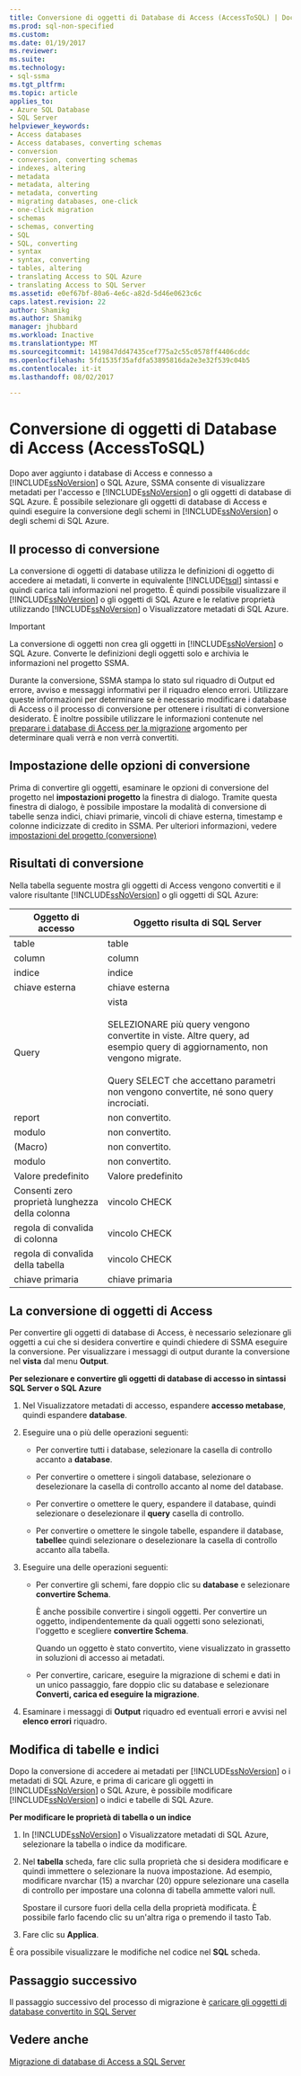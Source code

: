 ```yaml
---
title: Conversione di oggetti di Database di Access (AccessToSQL) | Documenti Microsoft
ms.prod: sql-non-specified
ms.custom: 
ms.date: 01/19/2017
ms.reviewer: 
ms.suite: 
ms.technology:
- sql-ssma
ms.tgt_pltfrm: 
ms.topic: article
applies_to:
- Azure SQL Database
- SQL Server
helpviewer_keywords:
- Access databases
- Access databases, converting schemas
- conversion
- conversion, converting schemas
- indexes, altering
- metadata
- metadata, altering
- metadata, converting
- migrating databases, one-click
- one-click migration
- schemas
- schemas, converting
- SQL
- SQL, converting
- syntax
- syntax, converting
- tables, altering
- translating Access to SQL Azure
- translating Access to SQL Server
ms.assetid: e0ef67bf-80a6-4e6c-a82d-5d46e0623c6c
caps.latest.revision: 22
author: Shamikg
ms.author: Shamikg
manager: jhubbard
ms.workload: Inactive
ms.translationtype: MT
ms.sourcegitcommit: 1419847dd47435cef775a2c55c0578ff4406cddc
ms.openlocfilehash: 5fd1535f35afdfa53895816da2e3e32f539c04b5
ms.contentlocale: it-it
ms.lasthandoff: 08/02/2017

---
```

# <a name="converting-access-database-objects-accesstosql"></a>Conversione di oggetti di Database di Access (AccessToSQL)
Dopo aver aggiunto i database di Access e connesso a [!INCLUDE[ssNoVersion](../../includes/ssnoversion_md.md)] o SQL Azure, SSMA consente di visualizzare metadati per l'accesso e [!INCLUDE[ssNoVersion](../../includes/ssnoversion_md.md)] o gli oggetti di database di SQL Azure. È possibile selezionare gli oggetti di database di Access e quindi eseguire la conversione degli schemi in [!INCLUDE[ssNoVersion](../../includes/ssnoversion_md.md)] o degli schemi di SQL Azure.  
  
## <a name="the-conversion-process"></a>Il processo di conversione  
La conversione di oggetti di database utilizza le definizioni di oggetto di accedere ai metadati, li converte in equivalente [!INCLUDE[tsql](../../includes/tsql_md.md)] sintassi e quindi carica tali informazioni nel progetto. È quindi possibile visualizzare il [!INCLUDE[ssNoVersion](../../includes/ssnoversion_md.md)] o gli oggetti di SQL Azure e le relative proprietà utilizzando [!INCLUDE[ssNoVersion](../../includes/ssnoversion_md.md)] o Visualizzatore metadati di SQL Azure.  
  
> [!IMPORTANT]  
> La conversione di oggetti non crea gli oggetti in [!INCLUDE[ssNoVersion](../../includes/ssnoversion_md.md)] o SQL Azure. Converte le definizioni degli oggetti solo e archivia le informazioni nel progetto SSMA.  
  
Durante la conversione, SSMA stampa lo stato sul riquadro di Output ed errore, avviso e messaggi informativi per il riquadro elenco errori. Utilizzare queste informazioni per determinare se è necessario modificare i database di Access o il processo di conversione per ottenere i risultati di conversione desiderato. È inoltre possibile utilizzare le informazioni contenute nel [preparare i database di Access per la migrazione](http://msdn.microsoft.com/en-us/9b80a9e0-08e7-4b4d-b5ec-cc998d3f5114) argomento per determinare quali verrà e non verrà convertiti.  
  
## <a name="setting-conversion-options"></a>Impostazione delle opzioni di conversione  
Prima di convertire gli oggetti, esaminare le opzioni di conversione del progetto nel **impostazioni progetto** la finestra di dialogo. Tramite questa finestra di dialogo, è possibile impostare la modalità di conversione di tabelle senza indici, chiavi primarie, vincoli di chiave esterna, timestamp e colonne indicizzate di credito in SSMA. Per ulteriori informazioni, vedere [impostazioni del progetto (conversione)](http://msdn.microsoft.com/en-us/bcebc635-c638-4ddb-924c-b9ccfef86388)  
  
## <a name="conversion-results"></a>Risultati di conversione  
Nella tabella seguente mostra gli oggetti di Access vengono convertiti e il valore risultante [!INCLUDE[ssNoVersion](../../includes/ssnoversion_md.md)] o gli oggetti di SQL Azure:  
  
|Oggetto di accesso|Oggetto risulta di SQL Server|  
|-----------------|-------------------------------|  
|table|table|  
|column|column|  
|indice|indice|  
|chiave esterna|chiave esterna|  
|Query|vista<br /><br />SELEZIONARE più query vengono convertite in viste. Altre query, ad esempio query di aggiornamento, non vengono migrate.<br /><br />Query SELECT che accettano parametri non vengono convertite, né sono query incrociati.|  
|report|non convertito.|  
|modulo|non convertito.|  
|(Macro)|non convertito.|  
|modulo|non convertito.|  
|Valore predefinito|Valore predefinito|  
|Consenti zero proprietà lunghezza della colonna|vincolo CHECK|  
|regola di convalida di colonna|vincolo CHECK|  
|regola di convalida della tabella|vincolo CHECK|  
|chiave primaria|chiave primaria|  
  
## <a name="converting-access-objects"></a>La conversione di oggetti di Access  
Per convertire gli oggetti di database di Access, è necessario selezionare gli oggetti a cui che si desidera convertire e quindi chiedere di SSMA eseguire la conversione. Per visualizzare i messaggi di output durante la conversione nel **vista** dal menu **Output**.  
  
**Per selezionare e convertire gli oggetti di database di accesso in sintassi SQL Server o SQL Azure**  
  
1.  Nel Visualizzatore metadati di accesso, espandere **accesso metabase**, quindi espandere **database**.  
  
2.  Eseguire una o più delle operazioni seguenti:  
  
    -   Per convertire tutti i database, selezionare la casella di controllo accanto a **database**.  
  
    -   Per convertire o omettere i singoli database, selezionare o deselezionare la casella di controllo accanto al nome del database.  
  
    -   Per convertire o omettere le query, espandere il database, quindi selezionare o deselezionare il **query** casella di controllo.  
  
    -   Per convertire o omettere le singole tabelle, espandere il database, **tabelle**e quindi selezionare o deselezionare la casella di controllo accanto alla tabella.  
  
3.  Eseguire una delle operazioni seguenti:  
  
    -   Per convertire gli schemi, fare doppio clic su **database** e selezionare **convertire Schema**.  
  
        È anche possibile convertire i singoli oggetti. Per convertire un oggetto, indipendentemente da quali oggetti sono selezionati, l'oggetto e scegliere **convertire Schema**.  
  
        Quando un oggetto è stato convertito, viene visualizzato in grassetto in soluzioni di accesso ai metadati.  
  
    -   Per convertire, caricare, eseguire la migrazione di schemi e dati in un unico passaggio, fare doppio clic su database e selezionare **Converti, carica ed eseguire la migrazione**.  
  
4.  Esaminare i messaggi di **Output** riquadro ed eventuali errori e avvisi nel **elenco errori** riquadro.  
  
## <a name="altering-tables-and-indexes"></a>Modifica di tabelle e indici  
Dopo la conversione di accedere ai metadati per [!INCLUDE[ssNoVersion](../../includes/ssnoversion_md.md)] o i metadati di SQL Azure, e prima di caricare gli oggetti in [!INCLUDE[ssNoVersion](../../includes/ssnoversion_md.md)] o SQL Azure, è possibile modificare [!INCLUDE[ssNoVersion](../../includes/ssnoversion_md.md)] o indici e tabelle di SQL Azure.  
  
**Per modificare le proprietà di tabella o un indice**  
  
1.  In [!INCLUDE[ssNoVersion](../../includes/ssnoversion_md.md)] o Visualizzatore metadati di SQL Azure, selezionare la tabella o indice da modificare.  
  
2.  Nel **tabella** scheda, fare clic sulla proprietà che si desidera modificare e quindi immettere o selezionare la nuova impostazione. Ad esempio, modificare nvarchar (15) a nvarchar (20) oppure selezionare una casella di controllo per impostare una colonna di tabella ammette valori null.  
  
    Spostare il cursore fuori della cella della proprietà modificata. È possibile farlo facendo clic su un'altra riga o premendo il tasto Tab.  
  
3.  Fare clic su **Applica**.  
  
È ora possibile visualizzare le modifiche nel codice nel **SQL** scheda.  
  
## <a name="next-step"></a>Passaggio successivo  
Il passaggio successivo del processo di migrazione è [caricare gli oggetti di database convertito in SQL Server](http://msdn.microsoft.com/en-us/4e854eee-b10c-4f0b-9d9e-d92416e6f2ba)  
  
## <a name="see-also"></a>Vedere anche  
[Migrazione di database di Access a SQL Server](http://msdn.microsoft.com/en-us/76a3abcf-2998-4712-9490-fe8d872c89ca)  
  

